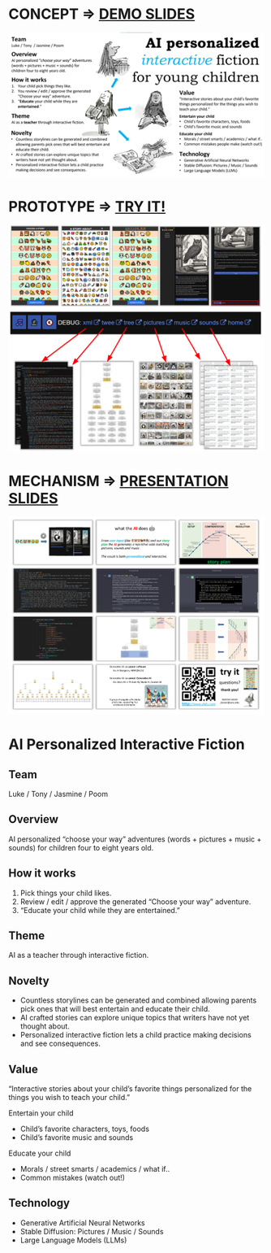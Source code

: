 # CONCEPT => [DEMO SLIDES](https://docs.google.com/presentation/d/e/2PACX-1vQEWpCd9rHw_nf3z8NwHst0oOntTuaGIxebmH2r4SJwz3Ssi7kKm19cR8xOb36DqljtyWZ15cL_KNCZ/pub?start=true&loop=true&delayms=3000) 
[![demo_summary](doc/aipif_pitch.png)](https://docs.google.com/presentation/d/e/2PACX-1vQEWpCd9rHw_nf3z8NwHst0oOntTuaGIxebmH2r4SJwz3Ssi7kKm19cR8xOb36DqljtyWZ15cL_KNCZ/pub?start=true&loop=true&delayms=3000)

# PROTOTYPE => [TRY IT!](http://ufafu.com) 
[![demo_summary](doc/demo_summary.png)](http://ufafu.com)

# MECHANISM => [PRESENTATION SLIDES](https://docs.google.com/presentation/d/e/2PACX-1vT9OusSkHbOU1f3sRQi1LRLuh0QPsd0Mq38jS_FgIOabma__D0oo9390NqoR5efjg/pub?start=true&loop=true&delayms=3000)
[![Research Writeup](doc/how_summary.png)](https://docs.google.com/presentation/d/e/2PACX-1vT9OusSkHbOU1f3sRQi1LRLuh0QPsd0Mq38jS_FgIOabma__D0oo9390NqoR5efjg/pub?start=true&loop=true&delayms=3000)


# AI Personalized Interactive Fiction
## Team

Luke / Tony / Jasmine / Poom

## Overview

AI personalized “choose your way” adventures (words + pictures + music + sounds) for children four to eight years old.

## How it works
1. Pick things your child likes.
2. Review / edit / approve the generated “Choose your way” adventure.
3. “Educate your child while they are entertained.”

## Theme

AI as a teacher through interactive fiction.

## Novelty

* Countless storylines can be generated and combined allowing parents pick ones that will best entertain and educate their child. 
* AI crafted stories can explore unique topics that writers have not yet thought about. 
* Personalized interactive fiction lets a child practice making decisions and see consequences.

## Value

“Interactive stories about your child’s favorite things personalized for the things you wish to teach your child.”

Entertain your child
* Child’s favorite characters, toys, foods
* Child’s favorite music and sounds

Educate your child
* Morals / street smarts / academics / what if..
* Common mistakes (watch out!)

## Technology
* Generative Artificial Neural Networks
* Stable Diffusion: Pictures / Music / Sounds
* Large Language Models (LLMs)
